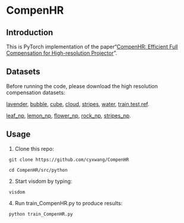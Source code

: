 # CompenHR
## Introduction
This is PyTorch implementation of the paper“[CompenHR: Efficient Full Compensation for High-resolution Projector](http://arxiv.org/abs/2311.13409)”.

## Datasets
Before running the code, please download the high resolution compensation datasets:

[lavender](https://drive.google.com/file/d/1QA-vllN2RwV_bZOtBV7wYyG4CGyDwmpn/view?usp=sharing), 
[bubble](https://drive.google.com/file/d/1zWalGpOGz2vzsYz1njHBGyiewiMh3Por/view?usp=sharing), 
[cube](https://drive.google.com/file/d/1um2sTthxT-3h1UNgfuoi3zpx93XrtgV4/view?usp=sharing), 
[cloud](https://drive.google.com/file/d/1eBVzFfYCo2KotwvXL0TrmZeZBfN0-rcu/view?usp=drive_link),
[stripes](https://drive.google.com/file/d/15g3UJKamldpWxdGupxUsqPuVMuIPZeAd/view?usp=sharing),
[water](https://drive.google.com/file/d/1b1BgHos_Vz6ieq2YFXEySgqljL1o9IyO/view?usp=sharing), 
[train,test,ref](https://drive.google.com/file/d/1ZBuVkH3XiBOOB4xZ_9I93SJEc4Q_Aufq/view?usp=sharing).

[leaf_np](https://drive.google.com/file/d/1fE1R4OtfrgXrdVBsjWC4PGAWc16o9hc-/view?usp=drive_link),
[lemon_np](https://drive.google.com/file/d/1dV-ZQ5xIsCdDgdLndgxGQhFvhVWrgpCe/view?usp=sharing), 
[flower_np](https://drive.google.com/file/d/1MW2PizScA_nbvGM8pMlYs9q1G9cZ-q7f/view?usp=drive_link),
[rock_np](https://drive.google.com/file/d/1xS5LTsmD0L_le7mx1yb8OLkbq12rVF_q/view?usp=sharing), 
[stripes_np](https://drive.google.com/file/d/1NgLxoLbS2jYuQ9SnSOVLzfZ-byQceQ98/view?usp=sharing).

## Usage
   1. Clone this repo:
  
     git clone https://github.com/cyxwang/CompenHR
     
     cd CompenHR/src/python
     
   2. Start visdom by typing:
      
     visdom

   4. Run train_CompenHR.py to produce results:
      
     python train_CompenHR.py

